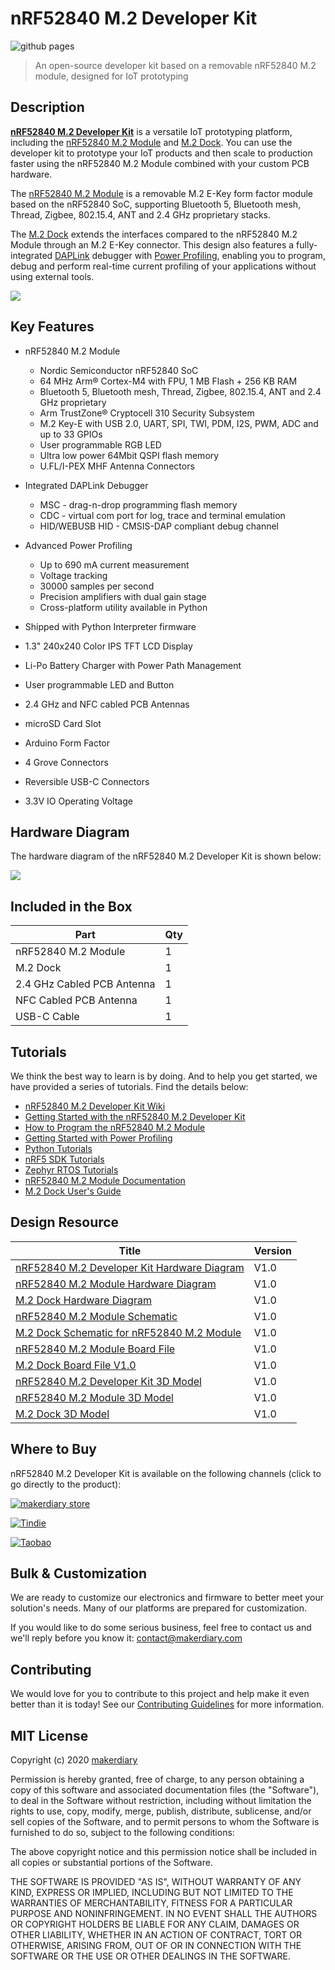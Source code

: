 # nRF52840 M.2 Developer Kit

![github pages](https://github.com/makerdiary/nrf52840-m2-devkit/workflows/github%20pages/badge.svg)

> An open-source developer kit based on a removable nRF52840 M.2 module, designed for IoT prototyping

## Description

**[nRF52840 M.2 Developer Kit](https://store.makerdiary.com/products/nrf52840-m2-developer-kit)** is a versatile IoT prototyping platform, including the [nRF52840 M.2 Module](https://store.makerdiary.com/products/nrf52840-m2-module) and [M.2 Dock](https://wiki.makerdiary.com/m2-dock). You can use the developer kit to prototype your IoT products and then scale to production faster using the nRF52840 M.2 Module combined with your custom PCB hardware.

The [nRF52840 M.2 Module](https://store.makerdiary.com/products/nrf52840-m2-module) is a removable M.2 E-Key form factor module based on the nRF52840 SoC, supporting Bluetooth 5, Bluetooth mesh, Thread, Zigbee, 802.15.4, ANT and 2.4 GHz proprietary stacks.

The [M.2 Dock](https://wiki.makerdiary.com/m2-dock) extends the interfaces compared to the nRF52840 M.2 Module through an M.2 E-Key connector. This design also features a fully-integrated [DAPLink](https://armmbed.github.io/DAPLink/) debugger with [Power Profiling](https://wiki.makerdiary.com/nrf52840-m2-devkit/power-profiling), enabling you to program, debug and perform real-time current profiling of your applications without using external tools.

[![](docs/assets/images/nrf52840-m2-devkit-hero.webp)](https://store.makerdiary.com/products/nrf52840-m2-developer-kit)

## Key Features

* nRF52840 M.2 Module
	- Nordic Semiconductor nRF52840 SoC
	- 64 MHz Arm® Cortex-M4 with FPU, 1 MB Flash + 256 KB RAM
	- Bluetooth 5, Bluetooth mesh, Thread, Zigbee, 802.15.4, ANT and 2.4 GHz proprietary
	- Arm TrustZone® Cryptocell 310 Security Subsystem
	- M.2 Key-E with USB 2.0, UART, SPI, TWI, PDM, I2S, PWM, ADC and up to 33 GPIOs
	- User programmable RGB LED
	- Ultra low power 64Mbit QSPI flash memory
	- U.FL/I-PEX MHF Antenna Connectors

* Integrated DAPLink Debugger
	- MSC - drag-n-drop programming flash memory
	- CDC - virtual com port for log, trace and terminal emulation
	- HID/WEBUSB HID - CMSIS-DAP compliant debug channel

* Advanced Power Profiling
	- Up to 690 mA current measurement
	- Voltage tracking
	- 30000 samples per second
	- Precision amplifiers with dual gain stage
	- Cross-platform utility available in Python

* Shipped with Python Interpreter firmware
* 1.3" 240x240 Color IPS TFT LCD Display
* Li-Po Battery Charger with Power Path Management
* User programmable LED and Button
* 2.4 GHz and NFC cabled PCB Antennas
* microSD Card Slot
* Arduino Form Factor
* 4 Grove Connectors
* Reversible USB-C Connectors
* 3.3V IO Operating Voltage

## Hardware Diagram

The hardware diagram of the nRF52840 M.2 Developer Kit is shown below:

[![](docs/assets/images/nrf52840-m2-devkit-diagram.webp)](https://wiki.makerdiary.com/nrf52840-m2-devkit/resources/nrf52840_m2_devkit_hw_diagram_v1_0.pdf)


## Included in the Box
|    **Part**                | **Qty** |
| -------------------------- | ------- |
| nRF52840 M.2 Module        | 1       |
| M.2 Dock                   | 1       |
| 2.4 GHz Cabled PCB Antenna | 1       |
| NFC Cabled PCB Antenna     | 1       |
| USB-C Cable                | 1       |

## Tutorials

We think the best way to learn is by doing. And to help you get started, we have provided a series of tutorials. Find the details below:

* [nRF52840 M.2 Developer Kit Wiki](https://wiki.makerdiary.com/nrf52840-m2-devkit)
* [Getting Started with the nRF52840 M.2 Developer Kit](https://wiki.makerdiary.com/nrf52840-m2-devkit/getting-started)
* [How to Program the nRF52840 M.2 Module](https://wiki.makerdiary.com/nrf52840-m2-devkit/programming)
* [Getting Started with Power Profiling](https://wiki.makerdiary.com/nrf52840-m2-devkit/power-profiling)
* [Python Tutorials](https://wiki.makerdiary.com/nrf52840-m2-devkit/python)
* [nRF5 SDK Tutorials](https://wiki.makerdiary.com/nrf52840-m2-devkit/nrf5-sdk)
* [Zephyr RTOS Tutorials](https://wiki.makerdiary.com/nrf52840-m2-devkit/zephyr)
* [nRF52840 M.2 Module Documentation](https://wiki.makerdiary.com/nrf52840-m2)
* [M.2 Dock User's Guide](https://wiki.makerdiary.com/m2-dock)

## Design Resource

|    **Title**                | **Version** |
| --------------------------- | ----------- |
| [nRF52840 M.2 Developer Kit Hardware Diagram](https://wiki.makerdiary.com/nrf52840-m2-devkit/resources/nrf52840_m2_devkit_hw_diagram_v1_0.pdf) | V1.0 |
| [nRF52840 M.2 Module Hardware Diagram](https://wiki.makerdiary.com/nrf52840-m2/resources/nrf52840_m2_module_diagram_v1_0.pdf) | V1.0 |
| [M.2 Dock Hardware Diagram](https://wiki.makerdiary.com/m2-dock/resources/m2_dock_hw_diagram_v1_0.pdf) | V1.0 |
| [nRF52840 M.2 Module Schematic](https://wiki.makerdiary.com/nrf52840-m2/resources/nrf52840_m2_module_schematic_v1_0.pdf) | V1.0 |
| [M.2 Dock Schematic for nRF52840 M.2 Module](https://wiki.makerdiary.com/m2-dock/resources/m2_dock_schematic_v1_0_for_nrf52840.pdf) | V1.0 |
| [nRF52840 M.2 Module Board File](https://wiki.makerdiary.com/nrf52840-m2/resources/nrf52840_m2_module_board_file_v1_0.pdf) | V1.0 |
| [M.2 Dock Board File V1.0](https://wiki.makerdiary.com/m2-dock/resources/m2_dock_board_file_v1_0.pdf) | V1.0 |
| [nRF52840 M.2 Developer Kit 3D Model](https://wiki.makerdiary.com/nrf52840-m2-devkit/resources/nrf52840_m2_devkit_3d_model_v1_0.step) | V1.0 |
| [nRF52840 M.2 Module 3D Model](https://wiki.makerdiary.com/nrf52840-m2/resources/nrf52840_m2_module_3d_model_v1_0.step) | V1.0 |
| [M.2 Dock 3D Model](https://wiki.makerdiary.com/m2-dock/resources/m2_dock_3d_model_v1_0.step) | V1.0 |


## Where to Buy

nRF52840 M.2 Developer Kit is available on the following channels (click to go directly to the product):

[![makerdiary store](docs/assets/images/makerdiary-store-logo.png)](https://store.makerdiary.com/products/nrf52840-m2-developer-kit)

[![Tindie](docs/assets/images/tindie-logo.png)](https://www.tindie.com/products/zelin/nrf52840-m2-developer-kit/)

[![Taobao](docs/assets/images/taobao-logo.png)](https://zaowubang.taobao.com)

## Bulk & Customization

We are ready to customize our electronics and firmware to better meet your solution's needs. Many of our platforms are prepared for customization.

If you would like to do some serious business, feel free to contact us and we'll reply before you know it: [contact@makerdiary.com](mailto:contact@makerdiary.com)

## Contributing

We would love for you to contribute to this project and help make it even better than it is today! See our [Contributing Guidelines](https://wiki.makerdiary.com/nrf52840-m2-devkit/CONTRIBUTING) for more information.

## MIT License

Copyright (c) 2020 [makerdiary](https://makerdiary.com)

Permission is hereby granted, free of charge, to any person obtaining a copy
of this software and associated documentation files (the "Software"), to deal
in the Software without restriction, including without limitation the rights
to use, copy, modify, merge, publish, distribute, sublicense, and/or sell
copies of the Software, and to permit persons to whom the Software is
furnished to do so, subject to the following conditions:

The above copyright notice and this permission notice shall be included in all
copies or substantial portions of the Software.

THE SOFTWARE IS PROVIDED "AS IS", WITHOUT WARRANTY OF ANY KIND, EXPRESS OR
IMPLIED, INCLUDING BUT NOT LIMITED TO THE WARRANTIES OF MERCHANTABILITY,
FITNESS FOR A PARTICULAR PURPOSE AND NONINFRINGEMENT. IN NO EVENT SHALL THE
AUTHORS OR COPYRIGHT HOLDERS BE LIABLE FOR ANY CLAIM, DAMAGES OR OTHER
LIABILITY, WHETHER IN AN ACTION OF CONTRACT, TORT OR OTHERWISE, ARISING FROM,
OUT OF OR IN CONNECTION WITH THE SOFTWARE OR THE USE OR OTHER DEALINGS IN THE
SOFTWARE.
